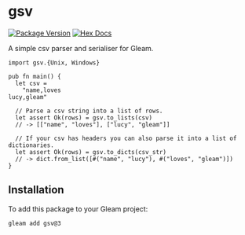 # gsv

[![Package Version](https://img.shields.io/hexpm/v/gsv)](https://hex.pm/packages/gsv)
[![Hex Docs](https://img.shields.io/badge/hex-docs-ffaff3)](https://hexdocs.pm/gsv/)

A simple csv parser and serialiser for Gleam.

```gleam
import gsv.{Unix, Windows}

pub fn main() {
  let csv =
    "name,loves
lucy,gleam"

  // Parse a csv string into a list of rows.
  let assert Ok(rows) = gsv.to_lists(csv)
  // -> [["name", "loves"], ["lucy", "gleam"]]

  // If your csv has headers you can also parse it into a list of dictionaries.
  let assert Ok(rows) = gsv.to_dicts(csv_str)
  // -> dict.from_list([#("name", "lucy"), #("loves", "gleam")])
}
```

## Installation

To add this package to your Gleam project:

```sh
gleam add gsv@3
```
